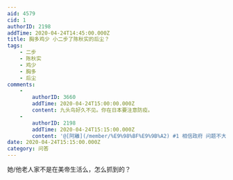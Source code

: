 ```yaml
---
aid: 4579
cid: 1
authorID: 2198
addTime: 2020-04-24T14:45:00.000Z
title: 胸多鸡少 小二步了陈秋实的后尘？
tags:
    - 二步
    - 陈秋实
    - 鸡少
    - 胸多
    - 后尘
comments:
    -
        authorID: 3660
        addTime: 2020-04-24T15:00:00.000Z
        content: 九头鸟好久不见。你在日本要注意防疫。
    -
        authorID: 2198
        addTime: 2020-04-24T15:15:00.000Z
        content: '@[阿離](/member/%E9%98%BF%E9%9B%A2) #1 相信政府 问题不大'
date: 2020-04-24T15:15:00.000Z
category: 问答
---
```


她/他老人家不是在美帝生活么，怎么抓到的？
